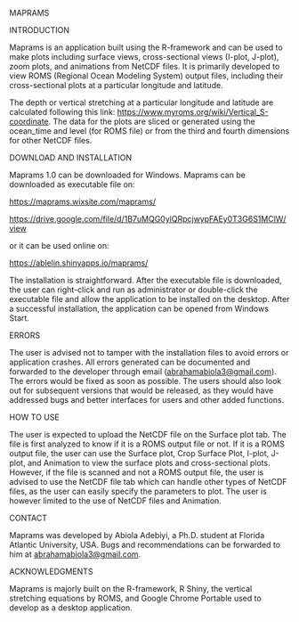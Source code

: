 ⁫MAPRAMS

INTRODUCTION

Maprams is an application built using the R-framework and can be used to make plots including surface views, cross-sectional views (I-plot, J-plot), zoom plots, and animations from NetCDF files. It is primarily developed to view ROMS (Regional Ocean Modeling System) output files, including their cross-sectional plots at a particular longitude and latitude. 

The depth or vertical stretching at a particular longitude and latitude are calculated following this link: https://www.myroms.org/wiki/Vertical_S-coordinate. The data for the plots are sliced or generated using the ocean_time and level (for ROMS file) or from the third and fourth dimensions for other NetCDF files.

DOWNLOAD AND INSTALLATION

Maprams 1.0 can be downloaded for Windows. Maprams can be downloaded as executable file on:

https://maprams.wixsite.com/maprams/

https://drive.google.com/file/d/1B7uMQG0ylQRpcjwypFAEy0T3G6S1MClW/view

or it can be used online on:

https://ablelin.shinyapps.io/maprams/

The installation is straightforward. After the executable file is downloaded, the user can right-click and run as administrator or double-click the executable file and allow the application to be installed on the desktop. After a successful installation, the application can be opened from Windows Start.

ERRORS

The user is advised not to tamper with the installation files to avoid errors or application crashes. All errors generated can be documented and forwarded to the developer through email (abrahamabiola3@gmail.com). The errors would be fixed as soon as possible. The users should also look out for subsequent versions that would be released, as they would have addressed bugs and better interfaces for users and other added functions.

HOW TO USE

The user is expected to upload the NetCDF file on the Surface plot tab. The file is first analyzed to know if it is a ROMS output file or not. If it is a ROMS output file, the user can use the Surface plot, Crop Surface Plot, I-plot, J-plot, and Animation to view the surface plots and cross-sectional plots. However, if the file is scanned and not a ROMS output file, the user is advised to use the NetCDF file tab which can handle other types of NetCDF files, as the user can easily specify the parameters to plot. The user is however limited to the use of NetCDF files and Animation.


CONTACT

Maprams was developed by Abiola Adebiyi, a Ph.D. student at Florida Atlantic University, USA. Bugs and recommendations can be forwarded to him at abrahamabiola3@gmail.com.

ACKNOWLEDGMENTS

Maprams is majorly built on the R-framework, R Shiny, the vertical stretching equations by ROMS, and Google Chrome Portable used to develop as a desktop application.
